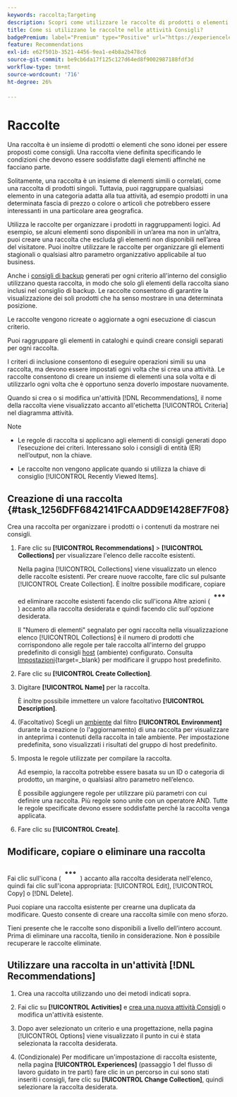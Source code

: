```yaml
---
keywords: raccolta;Targeting
description: Scopri come utilizzare le raccolte di prodotti o elementi in [!DNL Target Recommendations].
title: Come si utilizzano le raccolte nelle attività Consigli?
badgePremium: label="Premium" type="Positive" url="https://experienceleague.adobe.com/docs/target/using/introduction/intro.html?lang=it#premium newtab=true" tooltip="Scopri cosa è incluso in Target Premium."
feature: Recommendations
exl-id: e62f501b-3521-4456-9ea1-e4b8a2b478c6
source-git-commit: be9cb6da17f125c127d64ed8f9002987188fdf3d
workflow-type: tm+mt
source-wordcount: '716'
ht-degree: 26%

---
```


# Raccolte

Una raccolta è un insieme di prodotti o elementi che sono idonei per essere proposti come consigli. Una raccolta viene definita specificando le condizioni che devono essere soddisfatte dagli elementi affinché ne facciano parte.

Solitamente, una raccolta è un insieme di elementi simili o correlati, come una raccolta di prodotti singoli. Tuttavia, puoi raggruppare qualsiasi elemento in una categoria adatta alla tua attività, ad esempio prodotti in una determinata fascia di prezzo o colore o articoli che potrebbero essere interessanti in una particolare area geografica.

Utilizza le raccolte per organizzare i prodotti in raggruppamenti logici. Ad esempio, se alcuni elementi sono disponibili in un’area ma non in un’altra, puoi creare una raccolta che escluda gli elementi non disponibili nell’area del visitatore. Puoi inoltre utilizzare le raccolte per organizzare gli elementi stagionali o qualsiasi altro parametro organizzativo applicabile al tuo business.

Anche i [consigli di backup](/help/main/c-recommendations/c-algorithms/backup-recs.md) generati per ogni criterio all&#39;interno del consiglio utilizzano questa raccolta, in modo che solo gli elementi della raccolta siano inclusi nel consiglio di backup. Le raccolte consentono di garantire la visualizzazione dei soli prodotti che ha senso mostrare in una determinata posizione.

Le raccolte vengono ricreate o aggiornate a ogni esecuzione di ciascun criterio.

Puoi raggruppare gli elementi in cataloghi e quindi creare consigli separati per ogni raccolta.

I criteri di inclusione consentono di eseguire operazioni simili su una raccolta, ma devono essere impostati ogni volta che si crea una attività. Le raccolte consentono di creare un insieme di elementi una sola volta e di utilizzarlo ogni volta che è opportuno senza doverlo impostare nuovamente.

Quando si crea o si modifica un&#39;attività [!DNL Recommendations], il nome della raccolta viene visualizzato accanto all&#39;etichetta [!UICONTROL Criteria] nel diagramma attività.

>[!NOTE]
>
>* Le regole di raccolta si applicano agli elementi di consigli generati dopo l’esecuzione dei criteri. Interessano solo i consigli di entità (ER) nell’output, non la chiave.
>
>* Le raccolte non vengono applicate quando si utilizza la chiave di consiglio [!UICONTROL Recently Viewed Items].

## Creazione di una raccolta {#task_1256DFF6842141FCAADD9E1428EF7F08}

Crea una raccolta per organizzare i prodotti o i contenuti da mostrare nei consigli.

1. Fare clic su **[!UICONTROL Recommendations]** > **[!UICONTROL Collections]** per visualizzare l&#39;elenco delle raccolte esistenti.

   Nella pagina [!UICONTROL Collections] viene visualizzato un elenco delle raccolte esistenti. Per creare nuove raccolte, fare clic sul pulsante [!UICONTROL Create Collection]. È inoltre possibile modificare, copiare ed eliminare raccolte esistenti facendo clic sull&#39;icona Altre azioni ( ![Icona Altre azioni](/help/main/assets/icons/MoreSmallList.svg) ) accanto alla raccolta desiderata e quindi facendo clic sull&#39;opzione desiderata.

   Il &quot;Numero di elementi&quot; segnalato per ogni raccolta nella visualizzazione elenco [!UICONTROL Collections] è il numero di prodotti che corrispondono alle regole per tale raccolta all&#39;interno del gruppo predefinito di consigli [host](/help/main/administrating-target/hosts.md) (ambiente) configurato. Consulta [Impostazioni](https://experienceleague.adobe.com/docs/target-dev/developer/recommendations.html?lang=it){target=_blank} per modificare il gruppo host predefinito.

1. Fare clic su **[!UICONTROL Create Collection]**.

1. Digitare **[!UICONTROL Name]** per la raccolta.

   È inoltre possibile immettere un valore facoltativo **[!UICONTROL Description]**.

1. (Facoltativo) Scegli un [ambiente](/help/main/administrating-target/environments.md) dal filtro **[!UICONTROL Environment]** durante la creazione (o l&#39;aggiornamento) di una raccolta per visualizzare in anteprima i contenuti della raccolta in tale ambiente. Per impostazione predefinita, sono visualizzati i risultati del gruppo di host predefinito.

1. Imposta le regole utilizzate per compilare la raccolta.

   Ad esempio, la raccolta potrebbe essere basata su un ID o categoria di prodotto, un margine, o qualsiasi altro parametro nell’elenco.

   È possibile aggiungere regole per utilizzare più parametri con cui definire una raccolta. Più regole sono unite con un operatore AND. Tutte le regole specificate devono essere soddisfatte perché la raccolta venga applicata.

1. Fare clic su **[!UICONTROL Create]**.

<!-- ## Create a collection using [!UICONTROL Advanced Search]

You can also create collections using [!UICONTROL Advanced Search] on the [Catalog Search](/help/main/c-recommendations/c-products/catalog-search.md#save-as) page ([!UICONTROL Recommendations] > [!UICONTROL Catalog Search] > [!UICONTROL Advanced Search]). 

![Save as dialog](/help/main/c-recommendations/c-products/assets/save-as.png)

After creating a search using "id > contains," for example, you can then click [!UICONTROL Save As] > [!UICONTROL Collection].

>[!IMPORTANT]
>
>The [!UICONTROL Advanced Search] functionality is case-insensitive; however, products returned at the time of delivery are based on case-sensitive search. This mismatch might lead to confusion. Ensure that you consider case-sensitivity when you create collections based on results using the [!UICONTROL Advanced Search] functionality. For example, if you perform a search for "Holiday," that initial search lists results containing "Holiday" and "holiday." If you then create a catalog with the intent to return products containing "holiday," only products containing "holiday" are returned. Products containing "Holiday" are not returned. -->

## Modificare, copiare o eliminare una raccolta

Fai clic sull&#39;icona ( ![Altre azioni](/help/main/assets/icons/MoreSmallList.svg) ) accanto alla raccolta desiderata nell&#39;elenco, quindi fai clic sull&#39;icona appropriata: [!UICONTROL Edit], [!UICONTROL Copy] o [!DNL Delete].

Puoi copiare una raccolta esistente per crearne una duplicata da modificare. Questo consente di creare una raccolta simile con meno sforzo.

Tieni presente che le raccolte sono disponibili a livello dell’intero account. Prima di eliminare una raccolta, tienilo in considerazione. Non è possibile recuperare le raccolte eliminate.

## Utilizzare una raccolta in un&#39;attività [!DNL Recommendations]

1. Crea una raccolta utilizzando uno dei metodi indicati sopra.

1. Fai clic su **[!UICONTROL Activities]** e [crea una nuova attività Consigli](/help/main/c-recommendations/t-create-recs-activity/create-recs-activity.md) o modifica un&#39;attività esistente.

1. Dopo aver selezionato un criterio e una progettazione, nella pagina [!UICONTROL Options] viene visualizzato il punto in cui è stata selezionata la raccolta desiderata.

1. (Condizionale) Per modificare un&#39;impostazione di raccolta esistente, nella pagina **[!UICONTROL Experiences]** (passaggio 1 del flusso di lavoro guidato in tre parti) fare clic in un percorso in cui sono stati inseriti i consigli, fare clic su **[!UICONTROL Change Collection]**, quindi selezionare la raccolta desiderata.
